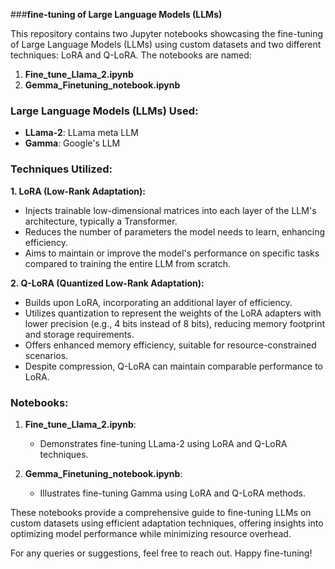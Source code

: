 ###**fine-tuning of Large Language Models (LLMs)**

This repository contains two Jupyter notebooks showcasing the fine-tuning of Large Language Models (LLMs) using custom datasets and two different techniques: LoRA and Q-LoRA. The notebooks are named:

1. **Fine_tune_Llama_2.ipynb**
2. **Gemma_Finetuning_notebook.ipynb**

### Large Language Models (LLMs) Used:
- **LLama-2**: LLama meta LLM
- **Gamma**: Google's LLM

### Techniques Utilized:
**1. LoRA (Low-Rank Adaptation):**
- Injects trainable low-dimensional matrices into each layer of the LLM's architecture, typically a Transformer.
- Reduces the number of parameters the model needs to learn, enhancing efficiency.
- Aims to maintain or improve the model's performance on specific tasks compared to training the entire LLM from scratch.

**2. Q-LoRA (Quantized Low-Rank Adaptation):**
- Builds upon LoRA, incorporating an additional layer of efficiency.
- Utilizes quantization to represent the weights of the LoRA adapters with lower precision (e.g., 4 bits instead of 8 bits), reducing memory footprint and storage requirements.
- Offers enhanced memory efficiency, suitable for resource-constrained scenarios.
- Despite compression, Q-LoRA can maintain comparable performance to LoRA.

### Notebooks:
1. **Fine_tune_Llama_2.ipynb**:
   - Demonstrates fine-tuning LLama-2 using LoRA and Q-LoRA techniques.

2. **Gemma_Finetuning_notebook.ipynb**:
   - Illustrates fine-tuning Gamma using LoRA and Q-LoRA methods.

These notebooks provide a comprehensive guide to fine-tuning LLMs on custom datasets using efficient adaptation techniques, offering insights into optimizing model performance while minimizing resource overhead.

For any queries or suggestions, feel free to reach out. Happy fine-tuning!
